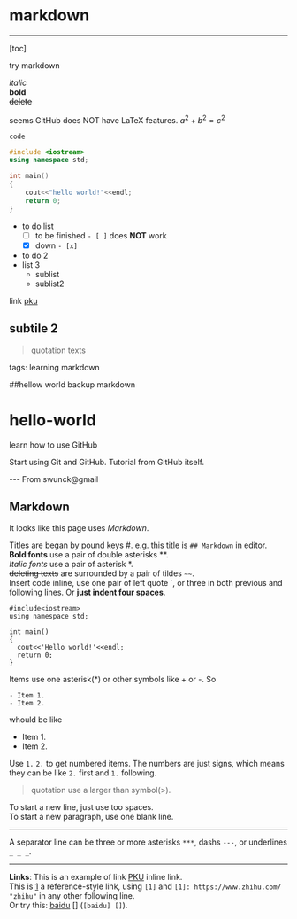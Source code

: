 # markdown
---
[toc]

try markdown

*italic*  
**bold**  
~~delete~~

seems GitHub does NOT have LaTeX features.
$a^2+b^2=c^2$

`code`

```cpp
#include <iostream>
using namespace std;

int main()
{
    cout<<"hello world!"<<endl;
	return 0;
}
```


- to do list
    - [ ] to be finished `- [ ]` does **NOT** work
    - [x] down           `- [x]`
- to do 2
- list 3
    - sublist
    - sublist2

link [pku](http://www.pku.edu.cn)
## subtile 2

> quotation texts

tags: learning markdown

##hellow world backup markdown

# hello-world
learn how to use GitHub

Start using Git and GitHub.
Tutorial from GitHub itself.

--- From swunck@gmail

## Markdown
It looks like this page uses *Markdown*.

Titles are began by pound keys #. e.g. this title is `## Markdown` in editor.  
**Bold fonts** use a pair of double asterisks \*\*.  
*Italic fonts* use a pair of asterisk \*.  
~~deleting texts~~ are surrounded by a pair of tildes `~~`.  
Insert code inline, use one pair of left quote `, or three in both previous and following lines.
Or **just indent four spaces**.

    #include<iostream>
    using namespace std;
      
    int main()
    {
      cout<<'Hello world!'<<endl;
      return 0;
    }

Items use one asterisk(\*) or other symbols like \+ or \-. So
```
- Item 1.
- Item 2.
```
whould be like 
- Item 1.
- Item 2.

Use `1.` `2.` to get numbered items. The numbers are just signs, which means they can be like `2.` first and `1.` following.

> quotation use a larger than symbol(>). 

To start a new line, just use too spaces.  
To start a new paragraph, use one blank line.

---
A separator line can be three or more asterisks `***`, dashs `---`, or underlines `_ _ _`.
* * * *

**Links**:
This is an example of link [PKU](http://www.pku.edu.cn/) inline link.  
This is [1] a reference-style link, using `[1]` and `[1]: https://www.zhihu.com/ "zhihu"` in any other following line.  
Or try this: [baidu] [] (`[baidu] []`).

[1]: https://www.zhihu.com/ "zhihu"
[baidu]: https://www.baidu.com/ "baidu"
